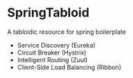 # SpringTabloid
A tabloidic resource for spring boilerplate
* Service Discovery (Eureka)
* Circuit Breaker (Hystrix)
* Intelligent Routing (Zuul)
* Client-Side Load Balancing (Ribbon)
